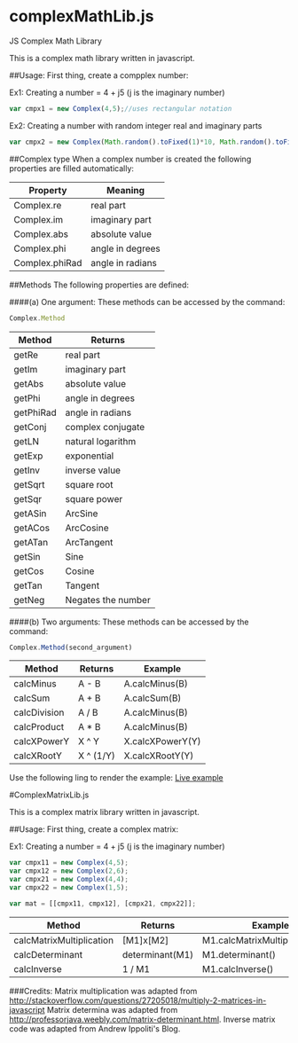 # complexMathLib.js
JS Complex Math Library

This is a complex math library written in javascript.

##Usage:
First thing, create a compplex number:

Ex1: Creating a number = 4 + j5 (j is the imaginary number)
```js
var cmpx1 = new Complex(4,5);//uses rectangular notation
```

Ex2: Creating a number with random integer real and imaginary parts
```js
var cmpx2 = new Complex(Math.random().toFixed(1)*10, Math.random().toFixed(1)*10);
```

##Complex type
When a complex number is created the following properties are filled automatically:

Property | Meaning
-----------|-----------
Complex.re | real part
Complex.im | imaginary part
Complex.abs | absolute value
Complex.phi | angle in degrees
Complex.phiRad | angle in radians

##Methods
The following properties are defined:

####(a) One argument:
These methods can be accessed by the command:
```js
Complex.Method
```

Method|Returns
-------|-----
getRe|real part
getIm|imaginary part
getAbs|absolute value
getPhi|angle in degrees
getPhiRad|angle in radians
getConj|complex conjugate
getLN|natural logarithm
getExp|exponential
getInv|inverse value
getSqrt|square root
getSqr|square power
getASin|ArcSine
getACos|ArcCosine
getATan|ArcTangent
getSin|Sine
getCos|Cosine
getTan|Tangent
getNeg|Negates the number

####(b) Two arguments:
These methods can be accessed by the command:
```js
Complex.Method(second_argument)
```

Method|Returns|Example
----------|--------|---------
calcMinus|A - B|A.calcMinus(B)
calcSum|A + B|A.calcSum(B)
calcDivision|A / B|A.calcMinus(B)
calcProduct|A * B|A.calcMinus(B)
calcXPowerY|X ^ Y|X.calcXPowerY(Y)
calcXRootY|X ^ (1/Y)|X.calcXRootY(Y)


Use the following ling to render the example:
[Live example](https://rawgit.com/jrussi/complexMathLibrary/master/example.html)

#ComplexMatrixLib.js

This is a complex matrix library written in javascript.

##Usage:
First thing, create a complex matrix:

Ex1: Creating a number = 4 + j5 (j is the imaginary number)
```js
var cmpx11 = new Complex(4,5);
var cmpx12 = new Complex(2,6);
var cmpx21 = new Complex(4,4);
var cmpx22 = new Complex(1,5);

var mat = [[cmpx11, cmpx12], [cmpx21, cmpx22]];
```

Method|Returns|Example
----------|--------|---------
calcMatrixMultiplication|[M1]x[M2]|M1.calcMatrixMultiplication(M2)
calcDeterminant|determinant(M1)|M1.determinant()
calcInverse|1 / M1|M1.calcInverse()

###Credits:
Matrix multiplication was adapted from http://stackoverflow.com/questions/27205018/multiply-2-matrices-in-javascript
Matrix determina was adapted from http://professorjava.weebly.com/matrix-determinant.html.
Inverse matrix code was adapted from Andrew Ippoliti's Blog.
